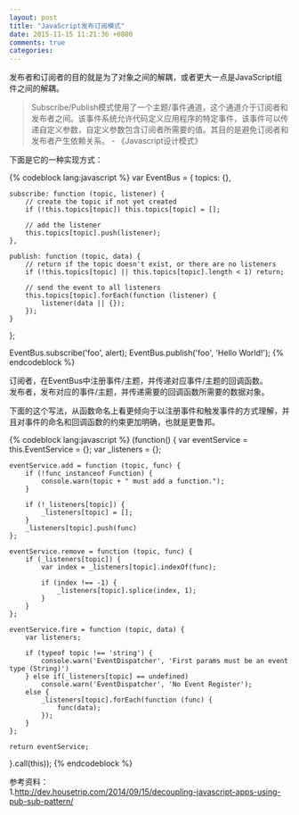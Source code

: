 ```yaml
---
layout: post
title: "JavaScript发布订阅模式"
date: 2015-11-15 11:21:36 +0800
comments: true
categories: 
---
```

发布者和订阅者的目的就是为了对象之间的解耦，或者更大一点是JavaScript组件之间的解耦。

>Subscribe/Publish模式使用了一个主题/事件通道，这个通道介于订阅者和发布者之间。该事件系统允许代码定义应用程序的特定事件，该事件可以传递自定义参数，自定义参数包含订阅者所需要的值。其目的是避免订阅者和发布者产生依赖关系。 - 《Javascript设计模式》

下面是它的一种实现方式：

{% codeblock lang:javascript %}
var EventBus = {
    topics: {},

    subscribe: function (topic, listener) {
        // create the topic if not yet created
        if (!this.topics[topic]) this.topics[topic] = [];

        // add the listener
        this.topics[topic].push(listener);
    },

    publish: function (topic, data) {
        // return if the topic doesn't exist, or there are no listeners
        if (!this.topics[topic] || this.topics[topic].length < 1) return;

        // send the event to all listeners
        this.topics[topic].forEach(function (listener) {
            listener(data || {});
        });
    }
};

EventBus.subscribe('foo', alert);
EventBus.publish('foo', 'Hello World!');
{% endcodeblock %}

订阅者，在EventBus中注册事件/主题，并传递对应事件/主题的回调函数。   
发布者，发布对应的事件/主题，并传递需要的回调函数所需要的数据对象。

下面的这个写法，从函数命名上看更倾向于以注册事件和触发事件的方式理解，并且对事件的命名和回调函数的约束更加明确，也就是更鲁邦。

{% codeblock lang:javascript %}
(function() {
    var eventService = this.EventService = {};
    var _listeners = {};

    eventService.add = function (topic, func) {
        if (!func instanceof Function) {
            console.warn(topic + " must add a function.");
        }

        if (!_listeners[topic]) {
            _listeners[topic] = [];
        }
        _listeners[topic].push(func)
    };

    eventService.remove = function (topic, func) {
        if (_listeners[topic]) {
            var index = _listeners[topic].indexOf(func);

            if (index !== -1) {
                _listeners[topic].splice(index, 1);
            }
        }
    };

    eventService.fire = function (topic, data) {
        var listeners;

        if (typeof topic !== 'string') {
            console.warn('EventDispatcher', 'First params must be an event type (String)')
        } else if(_listeners[topic] == undefined)
            console.warn('EventDispatcher', 'No Event Register');
        else {
            _listeners[topic].forEach(function (func) {
                func(data);
            });
        }
    };

    return eventService;
}.call(this));
{% endcodeblock %}


参考资料：    
1.http://dev.housetrip.com/2014/09/15/decoupling-javascript-apps-using-pub-sub-pattern/